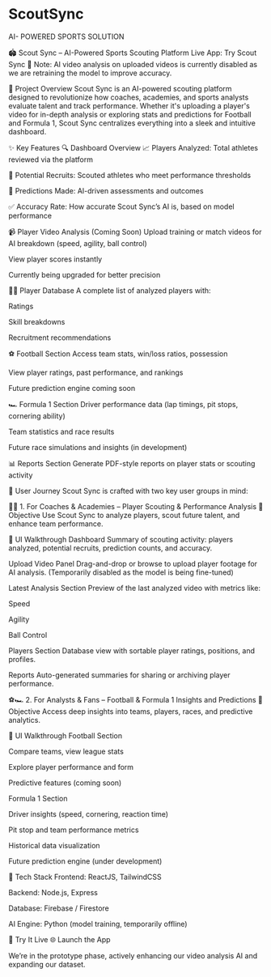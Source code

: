 # ScoutSync
AI- POWERED SPORTS SOLUTION

🏟️ Scout Sync – AI-Powered Sports Scouting Platform
Live App: Try Scout Sync
🚧 Note: AI video analysis on uploaded videos is currently disabled as we are retraining the model to improve accuracy.

📌 Project Overview
Scout Sync is an AI-powered scouting platform designed to revolutionize how coaches, academies, and sports analysts evaluate talent and track performance. Whether it's uploading a player's video for in-depth analysis or exploring stats and predictions for Football and Formula 1, Scout Sync centralizes everything into a sleek and intuitive dashboard.

✨ Key Features
🔍 Dashboard Overview
📈 Players Analyzed: Total athletes reviewed via the platform

🎯 Potential Recruits: Scouted athletes who meet performance thresholds

🧠 Predictions Made: AI-driven assessments and outcomes

✅ Accuracy Rate: How accurate Scout Sync’s AI is, based on model performance

📹 Player Video Analysis (Coming Soon)
Upload training or match videos for AI breakdown (speed, agility, ball control)

View player scores instantly

Currently being upgraded for better precision

🧑‍💼 Player Database
A complete list of analyzed players with:

Ratings

Skill breakdowns

Recruitment recommendations

⚽ Football Section
Access team stats, win/loss ratios, possession

View player ratings, past performance, and rankings

Future prediction engine coming soon

🏎️ Formula 1 Section
Driver performance data (lap timings, pit stops, cornering ability)

Team statistics and race results

Future race simulations and insights (in development)

📊 Reports Section
Generate PDF-style reports on player stats or scouting activity

🧭 User Journey
Scout Sync is crafted with two key user groups in mind:

👨‍🏫 1. For Coaches & Academies – Player Scouting & Performance Analysis
🎯 Objective
Use Scout Sync to analyze players, scout future talent, and enhance team performance.

🧩 UI Walkthrough
Dashboard
Summary of scouting activity: players analyzed, potential recruits, prediction counts, and accuracy.

Upload Video Panel
Drag-and-drop or browse to upload player footage for AI analysis.
(Temporarily disabled as the model is being fine-tuned)

Latest Analysis Section
Preview of the last analyzed video with metrics like:

Speed

Agility

Ball Control

Players Section
Database view with sortable player ratings, positions, and profiles.

Reports
Auto-generated summaries for sharing or archiving player performance.

⚽🏎 2. For Analysts & Fans – Football & Formula 1 Insights and Predictions
🎯 Objective
Access deep insights into teams, players, races, and predictive analytics.

🧩 UI Walkthrough
Football Section

Compare teams, view league stats

Explore player performance and form

Predictive features (coming soon)

Formula 1 Section

Driver insights (speed, cornering, reaction time)

Pit stop and team performance metrics

Historical data visualization

Future prediction engine (under development)

🧪 Tech Stack
Frontend: ReactJS, TailwindCSS

Backend: Node.js, Express

Database: Firebase / Firestore

AI Engine: Python (model training, temporarily offline)

🔗 Try It Live
🌐 Launch the App

We’re in the prototype phase, actively enhancing our video analysis AI and expanding our dataset.
